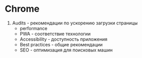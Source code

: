 # Chrome
1. Audits -  рекомендации по ускорению загрузки страницы
    - performance
    - PWA - соответствие технологии
    - Accessibility - доступность приложения
    - Best practices - общие рекомендации
    - SEO - оптимизация для поисковых машин